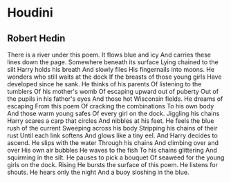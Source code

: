 # Houdini
## Robert Hedin
There is a river under this poem.
It flows blue and icy
And carries these lines down the page.
Somewhere beneath its surface
Lying chained to the silt
Harry holds his breath
And slowly files
His fingernails into moons.
He wonders who still waits at the dock
If the breasts of those young girls
Have developed since he sank.
He thinks of his parents
Of listening to the tumblers
Of his mother's womb
Of escaping upward out of puberty
Out of the pupils in his father's eyes
And those hot Wisconsin fields.
He dreams of escaping
From this poem
Of cracking the combinations
To his own body
And those warm young safes
Of every girl on the dock.
Jiggling his chains
Harry scares a carp that circles
And nibbles at his feet.
He feels the blue rush of the current
Sweeping across his body
Stripping his chains of their rust
Until each link softens
And glows like a tiny eel.
And Harry decides to ascend.
He slips with the water
Through his chains
And climbing over and over
His own air bubbles
He waves to the fish
To his chains glittering
And squirming in the silt.
He pauses to pick a bouquet
Of seaweed for the young girls
on the dock. Rising
He bursts the surface of this poem.
He listens for shouts.
He hears only the night
And a buoy sloshing in the blue.